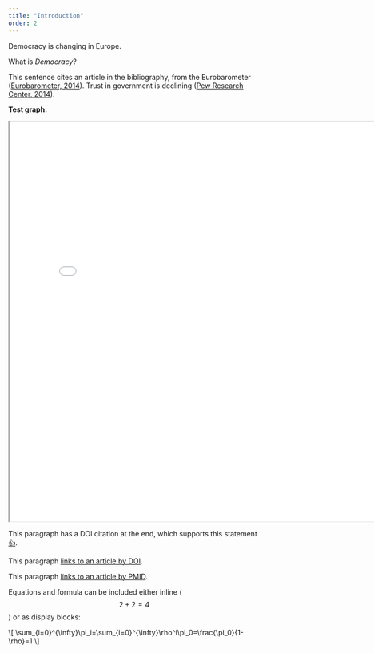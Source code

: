 ```yaml
---
title: "Introduction"
order: 2
---
```

Democracy is changing in Europe. 

What is  _Democracy_?

This sentence cites an article in the bibliography, from the Eurobarometer ([Eurobarometer, 2014](http://ec.europa.eu/public_opinion/archives/eb/eb81/eb81_first_en.pdf)).
Trust in government is declining ([Pew Research Center, 2014](http://www.people-press.org/2014/11/13/public-trust-in-government/)). 

**Test graph:**

<iframe src="{{ site.baseurl }}/data/t.html" width="800" height="800" allowfullscreen></iframe> 



This paragraph has a DOI citation at the end, which supports this statement[👍](https://doi.org/10.1038/nature14388 "Cancer: Antibodies regulate antitumour immunity").

This paragraph [links to an article by DOI](https://doi.org/10.7717/peerj.182 "Ontogeny in the tube-crested dinosaur Parasaurolophus (Hadrosauridae) and heterochrony in hadrosaurids").

This paragraph [links to an article by PMID](http://www.ncbi.nlm.nih.gov/pubmed/25898005).

Equations and formula can be included either inline ($$ 2+2=4 $$) or as display blocks:

<div>\[ \sum_{i=0}^{\infty}\pi_i=\sum_{i=0}^{\infty}\rho^i\pi_0=\frac{\pi_0}{1-\rho}=1 \]</div>
